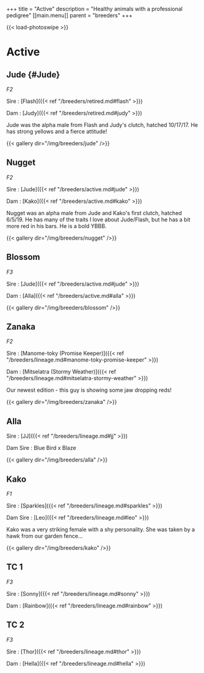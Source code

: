 +++
title = "Active"
description = "Healthy animals with a professional pedigree"
[[main.menu]]
  parent = "breeders"
+++

{{< load-photoswipe >}}

# Active

## Jude {#Jude}
*F2*

Sire
: [Flash]({{< ref "/breeders/retired.md#flash" >}})

Dam
: [Judy]({{< ref "/breeders/retired.md#judy" >}})

Jude was the alpha male from Flash and Judy's clutch, hatched 10/17/17. He has strong yellows and a fierce attitude!

{{< gallery dir="/img/breeders/jude" />}}

## Nugget
*F2*

Sire
: [Jude]({{< ref "/breeders/active.md#jude" >}})

Dam
: [Kako]({{< ref "/breeders/active.md#kako" >}})

Nugget was an alpha male from Jude and Kako's first clutch, hatched 6/5/19. He has many of the traits I love about Jude/Flash, but he has a bit more red in his bars. He is a bold YBBB.

{{< gallery dir="/img/breeders/nugget" />}}

## Blossom
*F3*

Sire
: [Jude]({{< ref "/breeders/active.md#jude" >}})

Dam
: [Alla]({{< ref "/breeders/active.md#alla" >}})

{{< gallery dir="/img/breeders/blossom" />}}

## Zanaka
*F2*

Sire
: [Manome-toky (Promise Keeper)]({{< ref "/breeders/lineage.md#manome-toky-promise-keeper" >}})

Dam
: [Mitselatra (Stormy Weather)]({{< ref "/breeders/lineage.md#mitselatra-stormy-weather" >}})

Our newest edition - this guy is showing some jaw dropping reds!

{{< gallery dir="/img/breeders/zanaka" />}}

## Alla
Sire
: [JJ]({{< ref "/breeders/lineage.md#jj" >}})

Dam Sire
: Blue Bird x Blaze

{{< gallery dir="/img/breeders/alla" />}}

## Kako
*F1*

Sire
: [Sparkles]({{< ref "/breeders/lineage.md#sparkles" >}})

Dam Sire
: [Leo]({{< ref "/breeders/lineage.md#leo" >}})

Kako was a very striking female with a shy personality. She was taken by a hawk from our garden fence...

{{< gallery dir="/img/breeders/kako" />}}

## TC 1
*F3*

Sire
: [Sonny]({{< ref "/breeders/lineage.md#sonny" >}})

Dam
: [Rainbow]({{< ref "/breeders/lineage.md#rainbow" >}})


## TC 2
*F3*

Sire
: [Thor]({{< ref "/breeders/lineage.md#thor" >}})

Dam
: [Hella]({{< ref "/breeders/lineage.md#hella" >}})